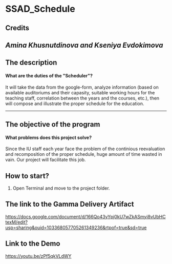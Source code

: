 # SSAD_Schedule
## Credits
*Amina Khusnutdinova and Kseniya Evdokimova*
---------------------------------------------------
## The description
#### **What are the duties of the "Scheduler"?**
It will take the data from the google-form, analyze information (based on available auditoriums and their capasity, suitable working hours for the teaching staff, correlation between the years and the courses, etc.), then will compose and illustrate the proper schedule for the education. 

-------------------------------------------------------------------
## The objective of the program

#### **What problems does this project solve?**

Since the IU staff each year face the problem of the continious reevaluation and recomposition of the proper schedule, huge amount of time wasted in vain. Our project will facilitate this job.

## How to start?

1. Open Terminal and move to the project folder.


## The link to the Gamma Delivery Artifact
https://docs.google.com/document/d/166Qo43yYpj0kU7wZkASmyi8vUbHCtexM/edit?usp=sharing&ouid=103368057705261349236&rtpof=true&sd=true

## Link to the Demo
https://youtu.be/zPf5qkVLdWY
